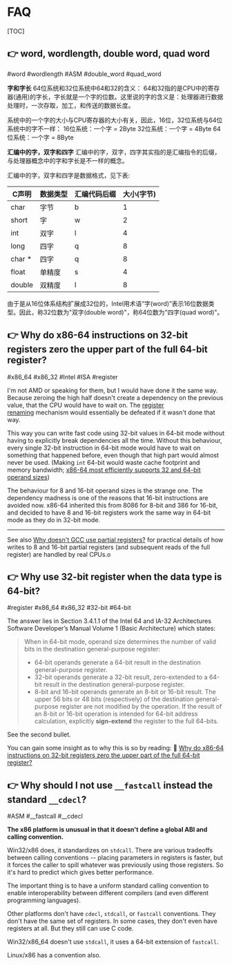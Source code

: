 # FAQ

[TOC]



## 👉 word, wordlength, double word, quad word
#word #wordlength #ASM #double_word #quad_word

**字和字长**
64位系统和32位系统中64和32的含义：
64和32指的是CPU中的寄存器(通用)的字长，字长就是一个字的位数。这里说的字的含义是：处理器进行数据处理时，一次存取，加工，和传送的数据长度。

系统中的一个字的大小与CPU寄存器的大小有关，因此，16位，32位系统与64位系统中的字不一样：
16位系统：一个字 = 2Byte
32位系统：一个字 = 4Byte
64位系统：一个字 = 8Byte


**汇编中的字，双字和四字**
汇编中的字，双字，四字其实指的是汇编指令的后缀，与处理器概念中的字和字长是不一样的概念。

汇编中的字，双字和四字是数据格式，见下表:

| C声明 | 数据类型 | 汇编代码后缀 | 大小(字节) |
| - | - | - | - |
| char | 字节 | b | 1 |
| short | 字 | w | 2 |
| int | 双字 | l | 4 |
| long | 四字 | q | 8 |
| char * | 四字	| q	| 8 |
| float	| 单精度	| s	| 4 |
| double | 双精度 | l | 8 |

由于是从16位体系结构扩展成32位的，Intel用术语“字(word)”表示16位数据类型。因此，称32位数为"双字(double word)"，称64位数为"四字(quad word)"。



## 👉 Why do x86-64 instructions on 32-bit registers zero the upper part of the full 64-bit register?
#x86_64 #x86_32 #Intel #ISA #register 

I'm not AMD or speaking for them, but I would have done it the same way. Because zeroing the high half doesn't create a dependency on the previous value, that the CPU would have to wait on. The [register renaming](https://en.wikipedia.org/wiki/Register_renaming) mechanism would essentially be defeated if it wasn't done that way.

This way you can write fast code using 32-bit values in 64-bit mode without having to explicitly break dependencies all the time. Without this behaviour, every single 32-bit instruction in 64-bit mode would have to wait on something that happened before, even though that high part would almost never be used. (Making `int` 64-bit would waste cache footprint and memory bandwidth; [x86-64 most efficiently supports 32 and 64-bit operand sizes](https://stackoverflow.com/questions/38303333/the-advantages-of-using-32bit-registers-instructions-in-x86-64))

The behaviour for 8 and 16-bit operand sizes is the strange one. The dependency madness is one of the reasons that 16-bit instructions are avoided now. x86-64 inherited this from 8086 for 8-bit and 386 for 16-bit, and decided to have 8 and 16-bit registers work the same way in 64-bit mode as they do in 32-bit mode.

---

See also [Why doesn't GCC use partial registers?](https://stackoverflow.com/questions/41573502/why-doesnt-gcc-use-partial-registers) for practical details of how writes to 8 and 16-bit partial registers (and subsequent reads of the full register) are handled by real CPUs.o


[Why do x86-64 instructions on 32-bit registers zero the upper part of the full 64-bit register?]: https://stackoverflow.com/questions/11177137/why-do-x86-64-instructions-on-32-bit-registers-zero-the-upper-part-of-the-full-6



## 👉 Why use 32-bit register when the data type is 64-bit?
#register #x86_64 #x86_32 #32-bit #64-bit

The answer lies in Section 3.4.1.1 of the Intel 64 and IA-32 Architectures Software Developer’s Manual Volume 1 (Basic Architecture) which states:

> When in 64-bit mode, operand size determines the number of valid bits in the destination general-purpose register:
> 
> -   64-bit operands generate a 64-bit result in the destination general-purpose register.
> -   32-bit operands generate a 32-bit result, zero-extended to a 64-bit result in the destination general-purpose register.
> -   8-bit and 16-bit operands generate an 8-bit or 16-bit result. The upper 56 bits or 48 bits (respectively) of the destination general-purpose register are not modified by the operation. If the result of an 8-bit or 16-bit operation is intended for 64-bit address calculation, explicitly **sign-extend** the register to the full 64-bits.

See the second bullet.

You can gain some insight as to why this is so by reading: 🔗 [Why do x86-64 instructions on 32-bit registers zero the upper part of the full 64-bit register?](https://stackoverflow.com/questions/11177137/why-do-x86-64-instructions-on-32-bit-registers-zero-the-upper-part-of-the-full-6)



[why use 32-bit register when the data type is 64-bit?]: https://stackoverflow.com/questions/62807400/why-use-32-bit-register-when-the-data-type-is-64-bit



## 👉 Why should I not use `__fastcall` instead the standard `__cdecl`?
#ASM #__fastcall #__cdecl

**The x86 platform is unusual in that it doesn't define a global ABI and calling convention.**

Win32/x86 does, it standardizes on `stdcall`. There are various tradeoffs between calling conventions -- placing parameters in registers is faster, but it forces the caller to spill whatever was previously using those registers. So it's hard to predict which gives better performance.

The important thing is to have a uniform standard calling convention to enable interoperability between different compilers (and even different programming languages).

Other platforms don't have `cdecl`, `stdcall`, or `fastcall` conventions. They don't have the same set of registers. In some cases, they don't even have registers at all. But they still can use C code.

Win32/x86_64 doesn't use `stdcall`, it uses a 64-bit extension of `fastcall`.

Linux/x86 has a convention also.



[Why should I not use __fastcall instead the standard __cdecl?]: https://stackoverflow.com/questions/13089752/why-should-i-not-use-fastcall-instead-the-standard-cdecl
